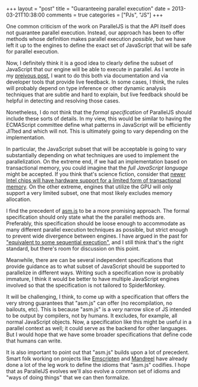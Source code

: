 +++
layout = "post"
title = "Guaranteeing parallel execution"
date = 2013-03-21T10:38:00
comments = true
categories = ["PJs", "JS"]
+++

One common criticism of the work on ParallelJS is that the API itself
does not guarantee parallel execution.  Instead, our approach has been
to offer methods whose definition makes parallel execution *possible*,
but we have left it up to the engines to define the exact set of
JavaScript that will be safe for parallel execution.

Now, I definitely think it is a good idea to clearly define the subset
of JavaScript that our engine will be able to execute in parallel.  As
I wrote in my [preivous post][pp], I want to do this both via
documentation and via developer tools that provide live feedback.  In
some cases, I think, the rules will probably depend on type inference
or other dynamic analysis techniques that are subtle and hard to
explain, but live feedback should be helpful in detecting and
resolving those cases.

Nonetheless, I do not think that the *formal specification* of
ParallelJS should include these sorts of details.  In my view, this
would be similar to having the ECMAScript committee define what
patterns in JavaScript will be efficiently JITted and which will not.
This is ultimately going to vary depending on the implementation.

In particular, the JavaScript subset that will be acceptable is going
to vary substantially depending on what techniques are used to
implement the parallelization.  On the extreme end, if we had an
implementation based on transactional memory, you could imagine that
the *full JavaScript language* might be accepted.  If you think that's
science fiction, consider that
[newer Intel chips will have hardware support for a limited form of transactional memory][htm].
On the other extreme, engines that utilize the GPU will only support a
very limited subset, one that most likely excludes memory allocation.

I find the precedent of [asm.js][asmjs] to be a more promising
approach.  The formal specification should only state what the the
parallel methods are.  Preferably, this specification should be loose
enough to accommodate as many different parallel execution techniques
as possible, but strict enough to prevent wide divergence between
engines.  I have argued in the past for
["equivalent to some sequential execution"][equiv], and I still think
that's the right standard, but there's room for discussion on this
point.

Meanwhile, there are can be several independent specifications that
provide guidance as to what subset of JavaScript should be supported
to parallelize in different ways.  Writing such a specification now is
probably immature, I think it would be better to have multiple
JavaScript engines involved so that the specification is not tailored
to SpiderMonkey.  

It will be challenging, I think, to come up with a specification that
offers the very strong guarantees that "asm.js" can offer (no
recompilation, no bailouts, etc).  This is because "asm.js" is a
*very* narrow slice of JS intended to be output by compilers, not by
humans.  It excludes, for example, all normal JavaScript objects.
Now, a specification like this might be useful in a parallel context
as well; it could serve as the backend for other languages.  But I
would hope that we have some broader specifications that define code
that humans can write.

It is also important to point out that "asm.js" builds upon a lot of
precedent.  Smart folk working on projects like [Emscripten][e] and
[Mandreel][m] have already done a lot of the leg work to define the
idioms that "asm.js" codifies.  I hope that as ParallelJS evolves
we'll also evolve a common set of idioms and "ways of doing things"
that we can then formalize.

[pp]: /blog/2013/03/20/parallel-js-lands/
[asmjs]: http://asmjs.org/
[htm]: http://en.wikipedia.org/wiki/Transactional_Synchronization_Extensions
[equiv]: /blog/2013/01/02/deterministic-or-not/ 
[m]: http://www.mandreel.com/
[e]: https://github.com/kripken/emscripten
